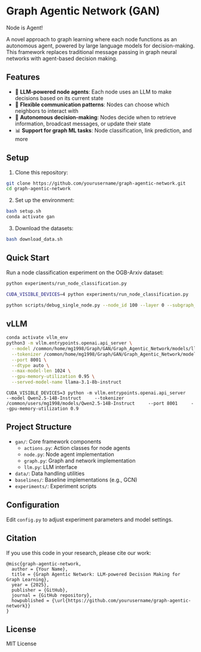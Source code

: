 # Graph Agentic Network (GAN)

Node is Agent!

A novel approach to graph learning where each node functions as an autonomous agent, powered by large language models for decision-making. This framework replaces traditional message passing in graph neural networks with agent-based decision making.

## Features

- 🧠 **LLM-powered node agents**: Each node uses an LLM to make decisions based on its current state
- 🔄 **Flexible communication patterns**: Nodes can choose which neighbors to interact with
- 🤔 **Autonomous decision-making**: Nodes decide when to retrieve information, broadcast messages, or update their state
- 📊 **Support for graph ML tasks**: Node classification, link prediction, and more

## Setup

1. Clone this repository:
```bash
git clone https://github.com/yourusername/graph-agentic-network.git
cd graph-agentic-network
```

2. Set up the environment:
```bash
bash setup.sh
conda activate gan
```

3. Download the datasets:
```bash
bash download_data.sh
```

## Quick Start

Run a node classification experiment on the OGB-Arxiv dataset:

```bash
python experiments/run_node_classification.py
```
```bash
CUDA_VISIBLE_DEVICES=4 python experiments/run_node_classification.py
```


```bash
python scripts/debug_single_node.py --node_id 100 --layer 0 --subgraph_size 10000
```


## vLLM
```bash
conda activate vllm_env
python3 -m vllm.entrypoints.openai.api_server \
  --model /common/home/mg1998/Graph/GAN/Graph_Agentic_Network/models/llama-3.1-8b-instruct \
  --tokenizer /common/home/mg1998/Graph/GAN/Graph_Agentic_Network/models/llama-3.1-8b-instruct \
  --port 8001 \
  --dtype auto \
  --max-model-len 1024 \
  --gpu-memory-utilization 0.95 \
  --served-model-name llama-3.1-8b-instruct
```

```
CUDA_VISIBLE_DEVICES=3 python -m vllm.entrypoints.openai.api_server     --model Qwen2.5-14B-Instruct     --tokenizer /common/users/mg1998/models/Qwen2.5-14B-Instruct     --port 8001     --gpu-memory-utilization 0.9
```

## Project Structure

- `gan/`: Core framework components
  - `actions.py`: Action classes for node agents
  - `node.py`: Node agent implementation
  - `graph.py`: Graph and network implementation
  - `llm.py`: LLM interface
- `data/`: Data handling utilities
- `baselines/`: Baseline implementations (e.g., GCN)
- `experiments/`: Experiment scripts

## Configuration

Edit `config.py` to adjust experiment parameters and model settings.

## Citation

If you use this code in your research, please cite our work:
```
@misc{graph-agentic-network,
  author = {Your Name},
  title = {Graph Agentic Network: LLM-powered Decision Making for Graph Learning},
  year = {2025},
  publisher = {GitHub},
  journal = {GitHub repository},
  howpublished = {\url{https://github.com/yourusername/graph-agentic-network}}
}
```

## License

MIT License